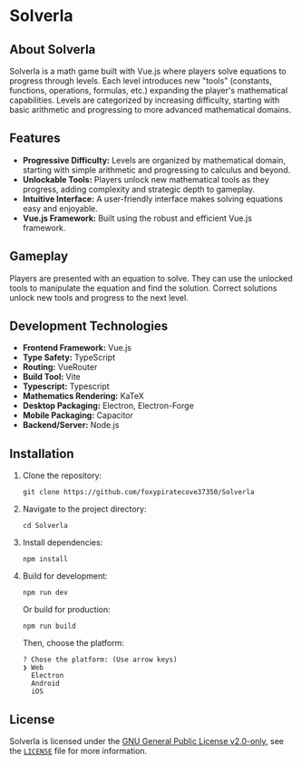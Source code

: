 # Solverla

## About Solverla

Solverla is a math game built with Vue.js where players solve equations to progress through levels. Each level introduces new "tools" (constants, functions, operations, formulas, etc.) expanding the player's mathematical capabilities. Levels are categorized by increasing difficulty, starting with basic arithmetic and progressing to more advanced mathematical domains.

## Features

- **Progressive Difficulty:** Levels are organized by mathematical domain, starting with simple arithmetic and progressing to calculus and beyond.
- **Unlockable Tools:** Players unlock new mathematical tools as they progress, adding complexity and strategic depth to gameplay.
- **Intuitive Interface:** A user-friendly interface makes solving equations easy and enjoyable.
- **Vue.js Framework:** Built using the robust and efficient Vue.js framework.

## Gameplay

Players are presented with an equation to solve. They can use the unlocked tools to manipulate the equation and find the solution. Correct solutions unlock new tools and progress to the next level.

## Development Technologies

- **Frontend Framework:** Vue.js
- **Type Safety:** TypeScript
- **Routing:** VueRouter
- **Build Tool:** Vite
- **Typescript:** Typescript
- **Mathematics Rendering:** KaTeX
- **Desktop Packaging:** Electron, Electron-Forge
- **Mobile Packaging:** Capacitor
- **Backend/Server:** Node.js

## Installation

1. Clone the repository:

    ```shell
    git clone https://github.com/foxypiratecove37350/Solverla
    ```

2. Navigate to the project directory:

    ```shell
    cd Solverla
    ```

3. Install dependencies:

    ```shell
    npm install
    ```

4. Build for development:

    ```shell
    npm run dev
    ```

    Or build for production:

    ```shell
    npm run build
    ```

    Then, choose the platform:

    ```
    ? Chose the platform: (Use arrow keys)
    ❯ Web
      Electron
      Android
      iOS
    ```

## License

Solverla is licensed under the [GNU General Public License v2.0-only](https://gnu.org/licenses/gpl-2.0), see the [`LICENSE`](./LICENSE) file for more information.
